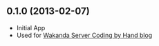 ## 0.1.0 (2013-02-07)

* Initial App
* Used for [Wakanda Server Coding by Hand blog](http://www.wakanda.org/blog/wakanda-server-coding-hand)